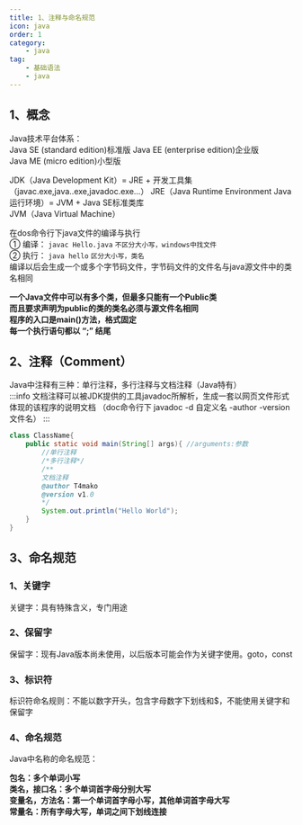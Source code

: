 ```yaml
---
title: 1、注释与命名规范
icon: java
order: 1
category: 
    - java
tag: 
    - 基础语法
    - java
---
```


## 1、概念
Java技术平台体系：  
Java SE (standard edition)标准版
Java EE (enterprise edition)企业版  
Java ME (micro edition)小型版  
<!-- more -->
JDK（Java Development Kit）= JRE + 开发工具集（javac.exe,java..exe,javadoc.exe...）
JRE（Java Runtime Environment Java运行环境）= JVM + Java SE标准类库   
JVM（Java Virtual Machine）  

在dos命令行下java文件的编译与执行  
① 编译： `javac Hello.java`  `不区分大小写，windows中找文件`  
② 执行： `java hello`  `区分大小写，类名`  
编译以后会生成一个或多个字节码文件，字节码文件的文件名与java源文件中的类名相同  

**一个Java文件中可以有多个类，但最多只能有一个Public类**  
**而且要求声明为public的类的类名必须与源文件名相同**  
**程序的入口是main()方法，格式固定**  
**每一个执行语句都以 “;” 结尾**  

## 2、注释（Comment）
Java中注释有三种：单行注释，多行注释与文档注释（Java特有）  
:::info 
文档注释可以被JDK提供的工具javadoc所解析，生成一套以网页文件形式体现的该程序的说明文档  （doc命令行下 javadoc -d 自定义名 -author -version 文件名）
:::

```java
class ClassName{
    public static void main(String[] args){ //arguments:参数
        //单行注释
        /*多行注释*/
        /**
        文档注释
        @author T4mako
        @version v1.0
        */
        System.out.println("Hello World"); 
    }
}
```

## 3、命名规范

### 1、关键字

关键字：具有特殊含义，专门用途

### 2、保留字

保留字：现有Java版本尚未使用，以后版本可能会作为关键字使用。goto，const

### 3、标识符

标识符命名规则：不能以数字开头，包含字母数字下划线和$，不能使用关键字和保留字

### 4、命名规范

Java中名称的命名规范：

**包名：多个单词小写**  
**类名，接口名：多个单词首字母分别大写**  
**变量名，方法名：第一个单词首字母小写，其他单词首字母大写**  
**常量名：所有字母大写，单词之间下划线连接**  